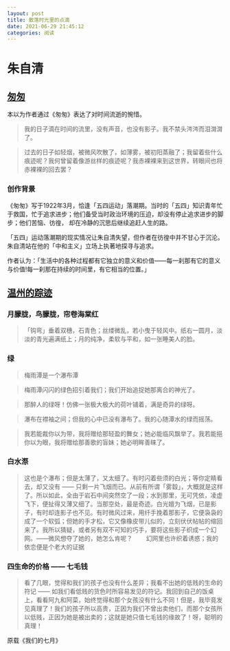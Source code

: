 ```yaml
---
layout: post
title: 散落时光里的点滴
date: 2021-06-29 21:45:12
categories: 阅读
---
```


# 朱自清
<!-- more -->
## [匆匆](https://www.douban.com/group/topic/2322595/)
本以为作者通过《匆匆》表达了对时间流逝的惋惜。

> 我的日子滴在时间的流里，没有声音，也没有影子。我不禁头涔涔而泪潸潸了。

>过去的日子如轻烟，被微风吹散了，如薄雾，被初阳蒸融了；我留着些什么痕迹呢？我何曾留着像游丝样的痕迹呢？我赤裸裸来到这世界，转眼间也将赤裸裸的回去罢？

### 创作背景
《匆匆》写于1922年3月，恰逢「五四运动」落潮期。当时的「五四」知识青年忙于救国，忙于追求进步；他们备受当时政治环境的压迫，却没有停止追求进步的脚步；他们苦恼、彷徨， 却在冷静的沉思后继续追赶人生的路。

「五四」运动落潮期的现实情况让朱自清失望，但作者在彷徨中并不甘心于沉沦。朱自清站在他的「中和主义」立场上执著地探寻与追求。

作者认为：「生活中的各种过程都有它独立的意义和价值——每一刹那有它的意义与价值!每一刹那在持续的时间里，有它相当的位置。」


## [温州的踪迹](https://millionbook.net/mj/z/zhuziqing/zzqs/005.htm)
### 月朦胧，鸟朦胧，帘卷海棠红

> 「钩弯」垂着双穗，石青色；丝缕微乱，若小曳于轻风中。纸右一圆月，淡淡的青光遍满纸上；月的纯净，柔软与平和，如一张睡美人的脸。

### 绿
> 梅雨潭是一个瀑布潭

> 梅雨潭闪闪的绿色招引着我们；我们开始追捉她那离合的神光了。

> 那醉人的绿呀！仿佛一张极大极大的荷叶铺着，满是奇异的绿呀。

> 瀑布在襟袖之间；但我的心中已没有瀑布了。我的心随潭水的绿而摇荡。

> 我若能裁你以为带，我将赠给那轻盈的舞女；她必能临风飘举了。我若能挹你以为眼，我将赠给那善歌的盲妹；她必明眸善睐了。

### 白水漈
> 这也是个瀑布；但是太薄了，又太细了。有时闪着些须的白光；等你定睛看去，却又没有 —— 只剩一片飞烟而已。从前有所谓「雾縠」，大概就是这样了。所以如此，全由于岩石中间突然空了一段；水到那里，无可凭依，凌虚飞下，便扯得又薄又细了。当那空处，最是奇迹。白光嬗为飞烟，已是影子，有时却连影子也不见。有时微风过来，用纤手挽着那影子，它便袅袅的成了一个软弧；但她的手才松，它又像橡皮带儿似的，立刻伏伏帖帖的缩回来了。我所以猜疑，或者另有双不可知的巧手，要将这些影子织成一个幻网。——微风想夺了她的，她怎么肯呢？
　　幻网里也许织着诱惑；我的依恋便是个老大的证据

### 四生命的价格 —— 七毛钱

> 看了几眼，觉得和我们的孩子也没有什么差异；我看不出她的低贱的生命的符记 —— 如我们看低贱的货色时所容易发见的符记。我回到自己的饭桌上，看看阿九和阿菜，始终觉得和那个女孩没有什么不同！但是，我毕竟发见真理了！我们的孩子所以高贵，正因为我们不曾出卖他们，而那个女孩所以低贱，正因为她是被出卖的；这就是她只值七毛钱的缘故了！呀，聪明的真理！

原载《我们的七月》